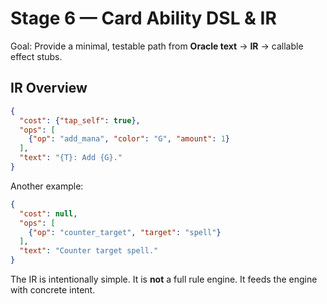 # Stage 6 — Card Ability DSL & IR

Goal: Provide a minimal, testable path from **Oracle text** → **IR** → callable effect stubs.

## IR Overview
```json
{
  "cost": {"tap_self": true},
  "ops": [
    {"op": "add_mana", "color": "G", "amount": 1}
  ],
  "text": "{T}: Add {G}."
}
```

Another example:
```json
{
  "cost": null,
  "ops": [
    {"op": "counter_target", "target": "spell"}
  ],
  "text": "Counter target spell."
}
```

The IR is intentionally simple. It is **not** a full rule engine. It feeds the engine with concrete intent.
